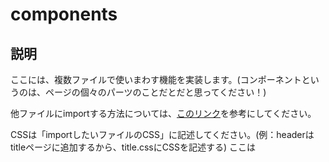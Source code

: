 # components

## 説明
ここには、複数ファイルで使いまわす機能を実装します。(コンポーネントというのは、ページの個々のパーツのことだとだと思ってください！)

他ファイルにimportする方法については、[このリンク](https://wand.witchserver.jp/archives/46#toc2)を参考にしてください。

CSSは「importしたいファイルのCSS」に記述してください。(例：headerはtitleページに追加するから、title.cssにCSSを記述する)
ここは